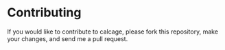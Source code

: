 Contributing
============
If you would like to contribute to calcage, please
fork this repository, make your changes, and send me a pull request.
